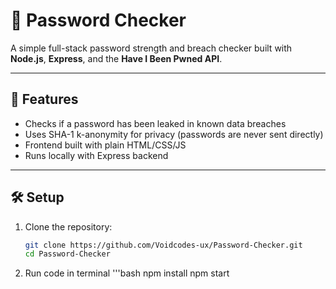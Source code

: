 # 🔐 Password Checker

A simple full-stack password strength and breach checker built with **Node.js**, **Express**, and the **Have I Been Pwned API**.

---

## 🚀 Features
- Checks if a password has been leaked in known data breaches  
- Uses SHA-1 k-anonymity for privacy (passwords are never sent directly)  
- Frontend built with plain HTML/CSS/JS  
- Runs locally with Express backend

---

## 🛠️ Setup

1. Clone the repository:
   ```bash
   git clone https://github.com/Voidcodes-ux/Password-Checker.git
   cd Password-Checker
2. Run code in terminal
   '''bash
   npm install
   npm start


